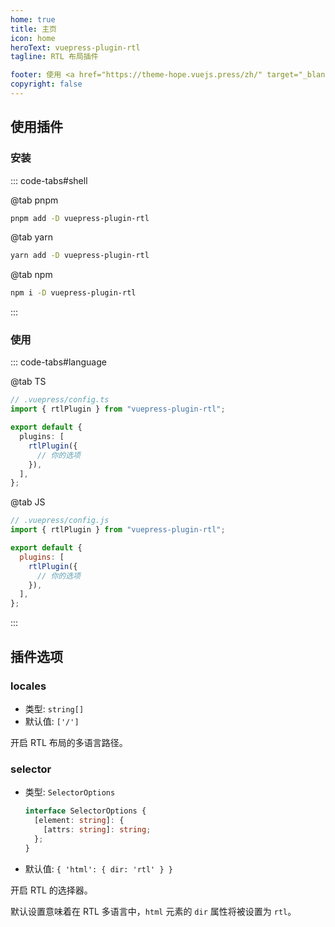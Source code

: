 ```yaml
---
home: true
title: 主页
icon: home
heroText: vuepress-plugin-rtl
tagline: RTL 布局插件

footer: 使用 <a href="https://theme-hope.vuejs.press/zh/" target="_blank">VuePress Theme Hope</a> 主题 | MIT 协议, 版权所有 © 2019-present Mr.Hope
copyright: false
---
```


## 使用插件

### 安装

::: code-tabs#shell

@tab pnpm

```bash
pnpm add -D vuepress-plugin-rtl
```

@tab yarn

```bash
yarn add -D vuepress-plugin-rtl
```

@tab npm

```bash
npm i -D vuepress-plugin-rtl
```

:::

### 使用

::: code-tabs#language

@tab TS

```ts
// .vuepress/config.ts
import { rtlPlugin } from "vuepress-plugin-rtl";

export default {
  plugins: [
    rtlPlugin({
      // 你的选项
    }),
  ],
};
```

@tab JS

```js
// .vuepress/config.js
import { rtlPlugin } from "vuepress-plugin-rtl";

export default {
  plugins: [
    rtlPlugin({
      // 你的选项
    }),
  ],
};
```

:::

## 插件选项

### locales

- 类型: `string[]`
- 默认值: `['/']`

开启 RTL 布局的多语言路径。

### selector

- 类型: `SelectorOptions`

  ```ts
  interface SelectorOptions {
    [element: string]: {
      [attrs: string]: string;
    };
  }
  ```

- 默认值: `{ 'html': { dir: 'rtl' } }`

开启 RTL 的选择器。

默认设置意味着在 RTL 多语言中，`html` 元素的 `dir` 属性将被设置为 `rtl`。
